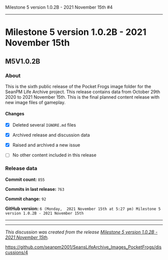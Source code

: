 Milestone 5 version 1.0.2B - 2021 November 15th #4

***

# Milestone 5 version 1.0.2B - 2021 November 15th

## M5V1.0.2B

### About

This is the sixth public release of the Pocket Frogs image folder for the SeanPM Life Archive project. This release contains data from October 29th 2020 to 2021 November 15th. This is the final planned content release with new image files of gameplay.

#### Changes
 
- [x] Deleted several `IGNORE.md` files

- [x] Archived release and discussion data

- [x] Raised and archived a new issue

- [ ] No other content included in this release

<!-- 
Changes in this release:

> * Deleted 22 `IGNORE.md` files

> * Documentation updates, adding release notes for v1

> * No other changes in this release
!-->

### Release data

**Commit count:** `855`

**Commits in last release:** `763`

**Commit change:** `92`

**GitHub version:** `6 (Monday,  2021 November 15th at 5:27 pm) Milestone 5 version 1.0.2B - 2021 November 15th`

***

<hr /><em>This discussion was created from the release <a href='https://github.com/seanpm2001/SeansLifeArchive_Images_PocketFrogs/releases/tag/M5V1.0.2B'>Milestone 5 version 1.0.2B - 2021 November 15th</a>.</em>

https://github.com/seanpm2001/SeansLifeArchive_Images_PocketFrogs/discussions/4
